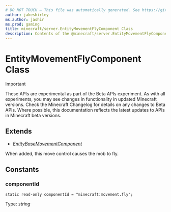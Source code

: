 ```yaml
---
# DO NOT TOUCH — This file was automatically generated. See https://github.com/mojang/minecraftapidocsgenerator to modify descriptions, examples, etc.
author: jakeshirley
ms.author: jashir
ms.prod: gaming
title: minecraft/server.EntityMovementFlyComponent Class
description: Contents of the @minecraft/server.EntityMovementFlyComponent class.
---
```

# EntityMovementFlyComponent Class
>[!IMPORTANT]
>These APIs are experimental as part of the Beta APIs experiment. As with all experiments, you may see changes in functionality in updated Minecraft versions. Check the Minecraft Changelog for details on any changes to Beta APIs. Where possible, this documentation reflects the latest updates to APIs in Minecraft beta versions.
## Extends
- [*EntityBaseMovementComponent*](EntityBaseMovementComponent.md)

When added, this move control causes the mob to fly.

## Constants

### **componentId**
`static read-only componentId = "minecraft:movement.fly";`

Type: *string*
